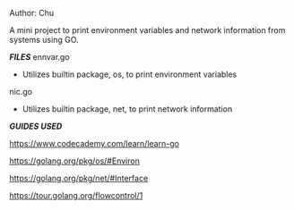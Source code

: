 Author: Chu

A mini project to print  environment variables and network information from systems  using GO.

***FILES***
ennvar.go
- Utilizes builtin package, os, to print environment variables

nic.go
- Utilizes builtin package, net, to print network information

***GUIDES USED***

https://www.codecademy.com/learn/learn-go

https://golang.org/pkg/os/#Environ

https://golang.org/pkg/net/#Interface

https://tour.golang.org/flowcontrol/1
